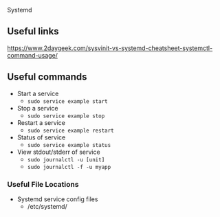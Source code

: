 Systemd

## Useful links
https://www.2daygeek.com/sysvinit-vs-systemd-cheatsheet-systemctl-command-usage/

## Useful commands
- Start a service
	- `sudo service example start`
- Stop a service
	- `sudo service example stop`
- Restart a service
	- `sudo service example restart`
- Status of service
	- `sudo service example status`
- View stdout/stderr of service
	- `sudo journalctl -u [unit]`
	- `sudo journalctl -f -u myapp`
### Useful File Locations
- Systemd service config files
	- /etc/systemd/